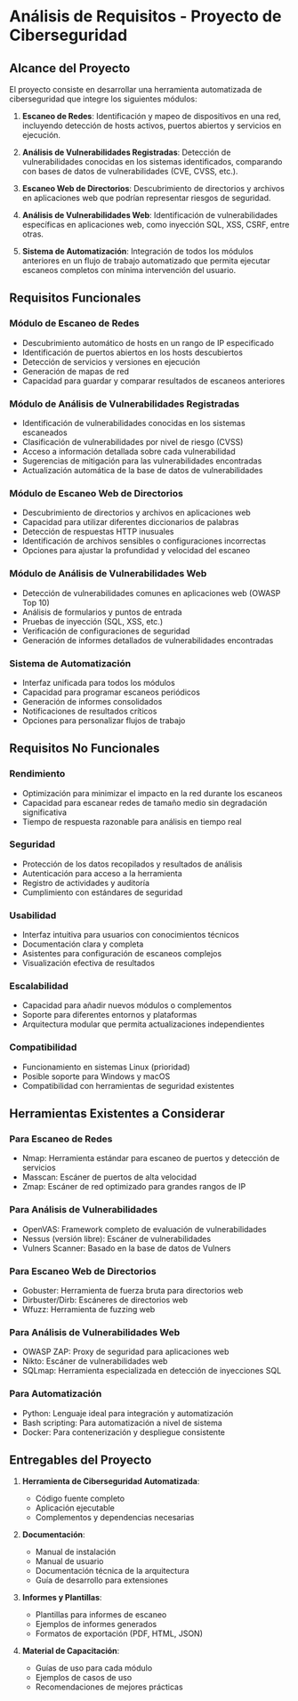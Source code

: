 # Análisis de Requisitos - Proyecto de Ciberseguridad

## Alcance del Proyecto

El proyecto consiste en desarrollar una herramienta automatizada de ciberseguridad que integre los siguientes módulos:

1. **Escaneo de Redes**: Identificación y mapeo de dispositivos en una red, incluyendo detección de hosts activos, puertos abiertos y servicios en ejecución.

2. **Análisis de Vulnerabilidades Registradas**: Detección de vulnerabilidades conocidas en los sistemas identificados, comparando con bases de datos de vulnerabilidades (CVE, CVSS, etc.).

3. **Escaneo Web de Directorios**: Descubrimiento de directorios y archivos en aplicaciones web que podrían representar riesgos de seguridad.

4. **Análisis de Vulnerabilidades Web**: Identificación de vulnerabilidades específicas en aplicaciones web, como inyección SQL, XSS, CSRF, entre otras.

5. **Sistema de Automatización**: Integración de todos los módulos anteriores en un flujo de trabajo automatizado que permita ejecutar escaneos completos con mínima intervención del usuario.

## Requisitos Funcionales

### Módulo de Escaneo de Redes
- Descubrimiento automático de hosts en un rango de IP especificado
- Identificación de puertos abiertos en los hosts descubiertos
- Detección de servicios y versiones en ejecución
- Generación de mapas de red
- Capacidad para guardar y comparar resultados de escaneos anteriores

### Módulo de Análisis de Vulnerabilidades Registradas
- Identificación de vulnerabilidades conocidas en los sistemas escaneados
- Clasificación de vulnerabilidades por nivel de riesgo (CVSS)
- Acceso a información detallada sobre cada vulnerabilidad
- Sugerencias de mitigación para las vulnerabilidades encontradas
- Actualización automática de la base de datos de vulnerabilidades

### Módulo de Escaneo Web de Directorios
- Descubrimiento de directorios y archivos en aplicaciones web
- Capacidad para utilizar diferentes diccionarios de palabras
- Detección de respuestas HTTP inusuales
- Identificación de archivos sensibles o configuraciones incorrectas
- Opciones para ajustar la profundidad y velocidad del escaneo

### Módulo de Análisis de Vulnerabilidades Web
- Detección de vulnerabilidades comunes en aplicaciones web (OWASP Top 10)
- Análisis de formularios y puntos de entrada
- Pruebas de inyección (SQL, XSS, etc.)
- Verificación de configuraciones de seguridad
- Generación de informes detallados de vulnerabilidades encontradas

### Sistema de Automatización
- Interfaz unificada para todos los módulos
- Capacidad para programar escaneos periódicos
- Generación de informes consolidados
- Notificaciones de resultados críticos
- Opciones para personalizar flujos de trabajo

## Requisitos No Funcionales

### Rendimiento
- Optimización para minimizar el impacto en la red durante los escaneos
- Capacidad para escanear redes de tamaño medio sin degradación significativa
- Tiempo de respuesta razonable para análisis en tiempo real

### Seguridad
- Protección de los datos recopilados y resultados de análisis
- Autenticación para acceso a la herramienta
- Registro de actividades y auditoría
- Cumplimiento con estándares de seguridad

### Usabilidad
- Interfaz intuitiva para usuarios con conocimientos técnicos
- Documentación clara y completa
- Asistentes para configuración de escaneos complejos
- Visualización efectiva de resultados

### Escalabilidad
- Capacidad para añadir nuevos módulos o complementos
- Soporte para diferentes entornos y plataformas
- Arquitectura modular que permita actualizaciones independientes

### Compatibilidad
- Funcionamiento en sistemas Linux (prioridad)
- Posible soporte para Windows y macOS
- Compatibilidad con herramientas de seguridad existentes

## Herramientas Existentes a Considerar

### Para Escaneo de Redes
- Nmap: Herramienta estándar para escaneo de puertos y detección de servicios
- Masscan: Escáner de puertos de alta velocidad
- Zmap: Escáner de red optimizado para grandes rangos de IP

### Para Análisis de Vulnerabilidades
- OpenVAS: Framework completo de evaluación de vulnerabilidades
- Nessus (versión libre): Escáner de vulnerabilidades
- Vulners Scanner: Basado en la base de datos de Vulners

### Para Escaneo Web de Directorios
- Gobuster: Herramienta de fuerza bruta para directorios web
- Dirbuster/Dirb: Escáneres de directorios web
- Wfuzz: Herramienta de fuzzing web

### Para Análisis de Vulnerabilidades Web
- OWASP ZAP: Proxy de seguridad para aplicaciones web
- Nikto: Escáner de vulnerabilidades web
- SQLmap: Herramienta especializada en detección de inyecciones SQL

### Para Automatización
- Python: Lenguaje ideal para integración y automatización
- Bash scripting: Para automatización a nivel de sistema
- Docker: Para contenerización y despliegue consistente

## Entregables del Proyecto

1. **Herramienta de Ciberseguridad Automatizada**:
   - Código fuente completo
   - Aplicación ejecutable
   - Complementos y dependencias necesarias

2. **Documentación**:
   - Manual de instalación
   - Manual de usuario
   - Documentación técnica de la arquitectura
   - Guía de desarrollo para extensiones

3. **Informes y Plantillas**:
   - Plantillas para informes de escaneo
   - Ejemplos de informes generados
   - Formatos de exportación (PDF, HTML, JSON)

4. **Material de Capacitación**:
   - Guías de uso para cada módulo
   - Ejemplos de casos de uso
   - Recomendaciones de mejores prácticas
